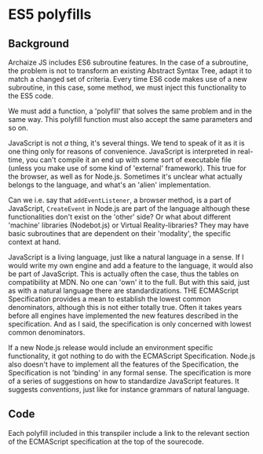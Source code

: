 # ES5 polyfills

## Background

Archaize JS includes ES6 subroutine features. In the case of
a subroutine,  the problem is  not to transform  an existing
Abstract Syntax  Tree, adapt  it to match  a changed  set of
criteria. Every time ES6 code makes use of a new subroutine,
in this case, some method, we must inject this functionality
to the ES5 code.

We must  add a function,  a 'polyfill' that solves  the same
problem and  in the  same way.  This polyfill  function must
also accept the same parameters and so on.

JavaScript is not *a* thing, it's several things. We tend to
speak  of  it  as  it  is one  thing  only  for  reasons  of
convenience.  JavaScript is  interpreted  in real-time,  you
can't compile it an end up with some sort of executable file
(unless you make use of  some kind of 'external' framework).
This true for the browser, as well as for Node.js. Sometimes
it's  unclear what  actually  belongs to  the language,  and
what's an 'alien' implementation.

Can we  i.e. say that `addEventListener`,  a browser method,
is a part  of JavaScript, `CreateEvent` in  Node.js are part
of the  language although these functionalities  don't exist
on  the  'other' side?  Or  what  about different  'machine'
libraries  (Nodebot.js) or  Virtual Reality-libraries?  They
may  have  basic subroutines  that  are  dependent on  their
'modality', the specific context at hand.

JavaScript  is  a  living  language,  just  like  a  natural
language in a sense. If I  would write my own engine and add
a  feature  to  the  language,  it would  also  be  part  of
JavaScript. This is actually often the case, thus the tables
on compatibility  at MDN. No one  can 'own' it to  the full.
But with  this said, just  as with a natural  language there
are standardizations. THE  ECMAScript Specification provides
a mean to establish the lowest common denominators, although
this is not either totally true. Often it takes years before
all engines  have implemented the new  features described in
the specification. And as I  said, the specification is only
concerned with lowest common denominators.

If  a  new  Node.js  release would  include  an  environment
specific  functionality,  it  got  nothing to  do  with  the
ECMAScript  Specification.  Node.js  also  doesn't  have  to
implement  all  the  features   of  the  Specification,  the
Specification  is not  'binding'  in any  formal sense.  The
specification is more  of a series of suggestions  on how to
standardize JavaScript features.  It suggests *conventions*,
just like for instance grammars of natural language.



## Code

Each polyfill included in this  transpiler include a link to
the relevant section of  the ECMAScript specification at the
top of the sourecode.






